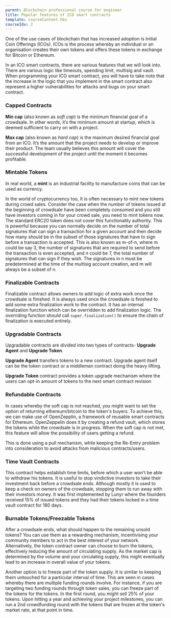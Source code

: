 ```yaml
---
parent: Blockchain professional course for engineer
title: Popular features of ICO smart contracts
template: courseContent.hbs
courseIdx: 2
---
```

One of the use cases of blockchain that has increased adoption is Initial Coin Offerings (ICOs). ICOs is the process whereby an individual or an organisation creates their own tokens and offers these tokens in exchange for Bitcoin or Ethereum.

In an ICO smart contracts, there are various features that we will look into. There are various logic like timeouts, spending limit, multisig and vault. When programming your ICO smart contract, you will have to take note that the increase in the logic that you implement in the smart contract also represent a higher vulnerabilities for attacks and bugs on your smart contract.

### Capped Contracts
__Min cap__ (also known as _soft cap_) is the minimum financial goal of a crowdsale. In other words, it’s the minimum amount at startup, which is deemed sufficient to carry on with a project.

__Max cap__ (also known as _hard cap_) is the maximum desired financial goal from an ICO. It’s the amount that the project needs to develop or improve their product. The team usually believes this amount will cover the successful development of the project until the moment it becomes profitable.

### Mintable Tokens
In real world, a __mint__ is an industrial facility to manufacture coins that can be used as currency.

In the world of cryptocurrency too, It is often necessary to mint new tokens during crowd sales. Consider the case when the number of tokens issued at the beginning of crowdsale have been completely consumed and you still have investors coming in for your crowd sale, you need to mint tokens now. The standard ERC20 token does not cover this functionality authority. This is powerful because you can normally decide on the number of total signatures that can sign a transaction for a given account and then decide how many should be in the subset of those signatures that have to sign before a transaction is accepted. This is also known as m-of-n, where m could be say 3, the number of signatures that are required to send before the transaction is even accepted, and _n_ could be 7, the total number of signatures that can sign if they wish. The signatures in n must be predetermined at the time of the multisig account creation, and m will always be a subset of _n_.

### Finalizable Contracts
Finalizable contract allows owners to add logic of extra work once the crowdsale is finished. It is always used once the crowdsale is finished to add some extra finalization work to the contract. It has an internal finalization function which can be overridden to add finalization logic. The overriding function should call `super.finalization()` to ensure the chain of finalization is executed entirely.

### Upgradable Contracts
Upgradable contracts are divided into two types of contracts- __Upgrade Agent__ and __Upgrade Token__.

__Upgrade Agent__ transfers tokens to a new contract. Upgrade agent itself can be the token contract or a middleman contract doing the heavy lifting.

__Upgrade Token__ contract provides a token upgrade mechanism where the users can opt-in amount of tokens to the next smart contract revision

### Refundable Contracts
In cases whereby the soft cap is not reached, you might want to set the option of returning ethereum/bitcoin to the token's buyers. To achieve this, we can make use of OpenZepplin, a framework of reusable smart contracts for Ethereum. OpenZeppelin does it by creating a refund vault, which stores the tokens while the crowdsale is in progress. When the soft cap is not met, this feature will allow the possibility of users getting a refund.

This is done using a pull mechanism, while keeping the Re-Entry problem into consideration to avoid attacks from malicious contracts/users.

### Time Vault Contracts
This contract helps establish time limits, before which a user won’t be able to withdraw his tokens. It is useful to stop vindictive investors to take their investment back before a crowdsale ends. Although mostly it is used to keep a check on owners of the crowdsale, stopping them to run away with their investors money. It was first implemented by Lunyr where the founders received 15% of issued tokens and they had their tokens locked in a time vault contract for 180 days.


### Burnable Tokens/Freezable Tokens
After a crowdsale ends, what should happen to the remaining unsold tokens? You can use them as a rewarding mechanism, incentivising your community members to act in the best interest of your network.  Alternatively, the token contract owner can choose to burn the tokens, effectively reducing the amount of circulating supply. As the market cap is determined by the volume and your circulating supply, this might eventually lead to an increase in overall value of your tokens.

Another option is to freeze part of the token supply. It is similar to keeping them untouched for a particular interval of time. This are seen in cases whereby there are multiple funding rounds involve. For instance, if you are targeting two funding rounds through token sales, you can freeze part of the tokens for the tokens. In the first round, you might sell 25% of your tokens. Upon hitting a year and achieving your project milestones, you can run a 2nd crowdfunding round with the tokens that are frozen at the token's market rate, at that point in time.
